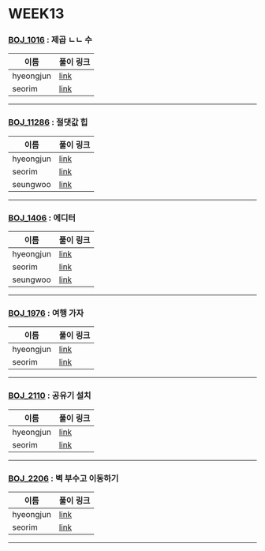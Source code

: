 # WEEK13

### [BOJ_1016](https://boj.kr/1016) : 제곱 ㄴㄴ 수

|이름|풀이 링크|
|--|--|
|hyeongjun| [link](BOJ1016/hyeongjun.cpp)
|seorim| [link](BOJ1016/seorim.py)
---


### [BOJ_11286](https://boj.kr/11286) : 절댓값 힙

|이름|풀이 링크|
|--|--|
|hyeongjun| [link](BOJ11286/hyeongjun.cpp)
|seorim| [link](BOJ11286/seorim.py)
|seungwoo| [link](BOJ11286/seungwoo.py)
---


### [BOJ_1406](https://boj.kr/1406) : 에디터

|이름|풀이 링크|
|--|--|
|hyeongjun| [link](BOJ1406/hyeongjun.cpp)
|seorim| [link](BOJ1406/seorim.py)
|seungwoo| [link](BOJ1406/seungwoo.py)
---


### [BOJ_1976](https://boj.kr/1976) : 여행 가자

|이름|풀이 링크|
|--|--|
|hyeongjun| [link](BOJ1976/hyeongjun.cpp)
|seorim| [link](BOJ1976/seorim.py)
---


### [BOJ_2110](https://boj.kr/2110) : 공유기 설치

|이름|풀이 링크|
|--|--|
|hyeongjun| [link](BOJ2110/hyeongjun.cpp)
|seorim| [link](BOJ2110/seorim.py)
---


### [BOJ_2206](https://boj.kr/2206) : 벽 부수고 이동하기

|이름|풀이 링크|
|--|--|
|hyeongjun| [link](BOJ2206/hyeongjun.cpp)
|seorim| [link](BOJ2206/seorim.py)
---
